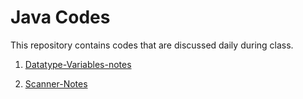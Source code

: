 # Java Codes
This repository contains codes that are discussed daily during class.

1. [Datatype-Variables-notes](./variabledeclaration/notes/Datatype-Variables-notes.md)

2. [Scanner-Notes](./userinput/notes/Scanner-Notes.md)
